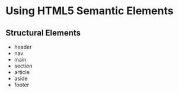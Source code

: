 # Using HTML5 Semantic Elements

## Structural Elements

* header
* nav
* main
* section
* article
* aside
* footer

